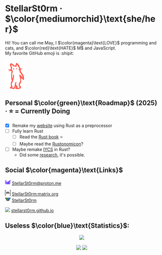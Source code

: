 # StellarSt0rm · $\color{mediumorchid}\text{she/her}$
Hi! You can call me May, I $\color{magenta}\text{LOVE}$ programming and cats, and $\color{red}\text{HATE}$ M$ and JavaScript. \
My favorite GitHub emoji is :shipit:

<img title="GIF made by @owiebrainhurts on YT" src="images/cat-griddy.gif" />

## Personal $\color{green}\text{Roadmap}$ (2025) · ⭐ = Currently Doing
- [x] Remake my [website](https://github.com/StellarSt0rm/stellarst0rm.github.io) using Rust as a preprocessor
- [ ] Fully learn Rust
  - [ ] Read the [Rust book](https://rust-book.cs.brown.edu) ⭐
  - [ ] Maybe read the [Rustonomicon](https://doc.rust-lang.org/nomicon/intro.html)?
- [ ] Maybe remake [IYCS](https://github.com/StellarSt0rm/IYCS) in Rust?
  - Did some [research](https://github.com/bonomat/rust-wasm-firefox-extension), it's possible.

## Social $\color{magenta}\text{Links}$
<img src="images/Proton.svg" height="18"> [StellarSt0rm@proton.me](mailto:StellarSt0rm@proton.me)

<img src="images/Matrix.svg" height="18"> [StellarSt0rm:matrix.org](https://matrix.to/#/@stellarst0rm:matrix.org) \
<img src="images/Lemmy.png" height="18"> [StellarSt0rm](https://lemmy.world/u/StellarSt0rm)

<img src="images/Web.png" height="18"> [stellarst0rm.github.io](https://stellarst0rm.github.io)

## Useless $\color{blue}\text{Statistics}$:
<p align="center">
  <!-- Stats -->
  <img height=200
    src="http://github-profile-summary-cards.vercel.app/api/cards/profile-details?username=StellarSt0rm&theme=transparent"
  />
  
  <!-- Top Langs. JavaScript excluded because i hate JavaScript. -->
  <p align="center">
    <img height=200
      src="http://github-profile-summary-cards.vercel.app/api/cards/repos-per-language?username=StellarSt0rm&theme=transparent&exclude=JavaScript"
    />
    <img height=200
      src="http://github-profile-summary-cards.vercel.app/api/cards/most-commit-language?username=StellarSt0rm&theme=transparent&exclude=JavaScript"
    />
  </p>
</p>

